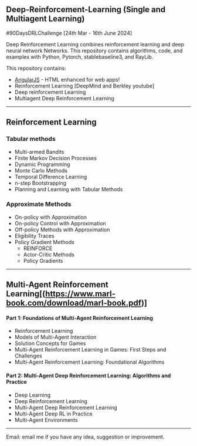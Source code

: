## Deep-Reinforcement-Learning (Single and Multiagent Learning)
 #90DaysDRLChallenge [24th Mar - 16th June 2024]
 
Deep Reinforcement Learning combines reinforcement learning and deep neural network Networks. This repository contains algorithms, code, and examples with Python, Pytorch, stablebaseline3, and RayLib.

This repository contains:
- [AngularJS] - HTML enhanced for web apps!
- Reinforcement Learning [DeepMind and Berkley youtube]
- Deep reinforcement Learning
- Multiagent Deep Reinforcement Learning

------------------------------------------------------------------------
## Reinforcement Learning

### Tabular methods
- Multi-armed Bandits
- Finite Markov Decision Processes
- Dynamic Programming
- Monte Carlo Methods
- Temporal Difference Learning
- n-step Bootstrapping
- Planning and Learning with Tabular Methods

### Approximate Methods
- On-policy with Approximation
- On-policy Control with Approximation
- Off-policy Methods with Approximation
- Eligibility Traces
- Policy Gradient Methods
     - REINFORCE
     - Actor-Critic Methods
     - Policy Gradients
       
-------------------------------------------------------------------------
## Multi-Agent Reinforcement Learning[(https://www.marl-book.com/download/marl-book.pdf)]

#### Part 1: Foundations of Multi-Agent Reinforcement Learning

- Reinforcement Learning
- Models of Multi-Agent Interaction
- Solution Concepts for Games
- Multi-Agent Reinforcement Learning in Games: First Steps and Challenges
- Multi-Agent Reinforcement Learning: Foundational Algorithms

#### Part 2: Multi-Agent Deep Reinforcement Learning: Algorithms and Practice

- Deep Learning
- Deep Reinforcement Learning
- Multi-Agent Deep Reinforcement Learning
- Multi-Agent Deep RL in Practice
- Multi-Agent Environments

--------------------------------------------------------------------------

[//]: # (These are reference links used in the body of this note and get stripped out when the markdown processor does its job. There is no need to format nicely because it shouldn't be seen. Thanks SO - http://stackoverflow.com/questions/4823468/store-comments-in-markdown-syntax)

   [Reinforcement-Learning]: <https://www.youtube.com/watch?v=2GwBez0D20A&list=PLwRJQ4m4UJjNymuBM9RdmB3Z9N5-0IlY0>
   [git-repo1-url]: <https://github.com/joemccann/dillinger.git>
   [john gruber]: <http://daringfireball.net>
   [df1]: <http://daringfireball.net/projects/markdown/>
   [markdown-it]: <https://github.com/markdown-it/markdown-it>
   [Ace Editor]: <http://ace.ajax.org>
   [node.js]: <http://nodejs.org>
   [Twitter Bootstrap]: <http://twitter.github.com/bootstrap/>
   [jQuery]: <http://jquery.com>
   [@tjholowaychuk]: <http://twitter.com/tjholowaychuk>
   [express]: <http://expressjs.com>
   [AngularJS]: <http://angularjs.org>
   [Gulp]: <http://gulpjs.com>

   [PlDb]: <https://github.com/joemccann/dillinger/tree/master/plugins/dropbox/README.md>
   [PlGh]: <https://github.com/joemccann/dillinger/tree/master/plugins/github/README.md>
   [PlGd]: <https://github.com/joemccann/dillinger/tree/master/plugins/googledrive/README.md>
   [PlOd]: <https://github.com/joemccann/dillinger/tree/master/plugins/onedrive/README.md>
   [PlMe]: <https://github.com/joemccann/dillinger/tree/master/plugins/medium/README.md>
   [PlGa]: <https://github.com/RahulHP/dillinger/blob/master/plugins/googleanalytics/README.md>


Email: email me if you have any idea, suggestion or improvement.
